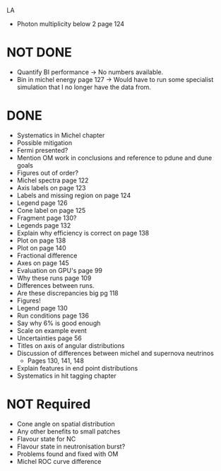 LA
* Photon multiplicity below 2 page 124

NOT DONE
================================================================================
* Quantify BI performance -> No numbers available.
* Bin in michel energy page 127 -> Would have to run some specialist simulation that I no longer have the data from.

DONE
================================================================================
* Systematics in Michel chapter
* Possible mitigation
* Fermi presented?
* Mention OM work in conclusions and reference to pdune and dune goals
* Figures out of order?
* Michel spectra page 122
* Axis labels on page 123
* Labels and missing region on page 124
* Legend page 126
* Cone label on page 125
* Fragment page 130?
* Legends page 132
* Explain why efficiency is correct on page 138
* Plot on page 138
* Plot on page 140
* Fractional difference
* Axes on page 145
* Evaluation on GPU's page 99
* Why these runs page 109
* Differences between runs.
* Are these discrepancies big pg 118
* Figures!
* Legend page 130
* Run conditions page 136
* Say why 6% is good enough
* Scale on example event
* Uncertainties page 56
* Titles on axis of angular distributions
* Discussion of differences between michel and supernova neutrinos
	* Pages 130, 141, 148
* Explain features in end point distributions
* Systematics in hit tagging chapter

NOT Required
================================================================================
* Cone angle on spatial distribution
* Any other benefits to small patches
* Flavour state for NC
* Flavour state in neutronisation burst?
* Problems found and fixed with OM
* Michel ROC curve difference
